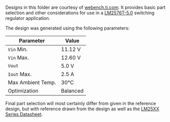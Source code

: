 Designs in this folder are courtesy of [webench.ti.com](https://webench.ti.com/power-designer/switching-regulator?powerSupply=0).
It provides basic part selection and other considerations for use in a [LM2576T-5.0](https://www.digikey.com/en/products/detail/LM2576T-5.0%2fNOPB/LM2576T-5.0%2fNOPB-ND/212636) switching regulator application.

The design was generated using the following parameters:

Parameter | Value
-|-
`Vin` Min.  | 11.12 V
`Vin` Max.  | 12.60 V
`Vout`      | 5.0 V
`Iout` Max. | 2.5 A
Max Ambient Temp. | 30°C
Optimization | Balanced

Final part selection will most certainly differ from given in the reference design, but with reference drawn from the design as well as the [LM25XX Series Datasheet](https://www.ti.com/lit/ds/symlink/lm2576hv.pdf?HQS=dis-dk-null-digikeymode-dsf-pf-null-wwe&ts=1623086956737).